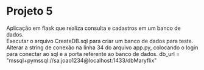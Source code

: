 # Projeto 5

Aplicação em flask que realiza consulta e cadastros em um banco de dados.<br>
Executar  o arquivo CreateDB.sql para criar um banco de dados para teste.
Alterar a string de conexão na linha 34 do arquivo app.py, colocando o login para conectar ao sql e a porta referente ao banco de dados.
db_url = "mssql+pymssql://sa:joao1234@localhost:1433/dbMaryflix"

